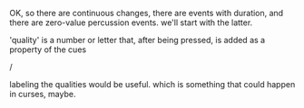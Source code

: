 OK, so there are continuous changes, there are events with duration, and there are zero-value percussion events. we'll start with the latter.

'quality' is a number or letter that, after being pressed, is added as a property of the cues

/

labeling the qualities would be useful. which is something that could happen in curses, maybe.